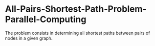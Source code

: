 # All-Pairs-Shortest-Path-Problem-Parallel-Computing
The problem consists in determining all shortest paths between pairs of nodes in a given graph. 
